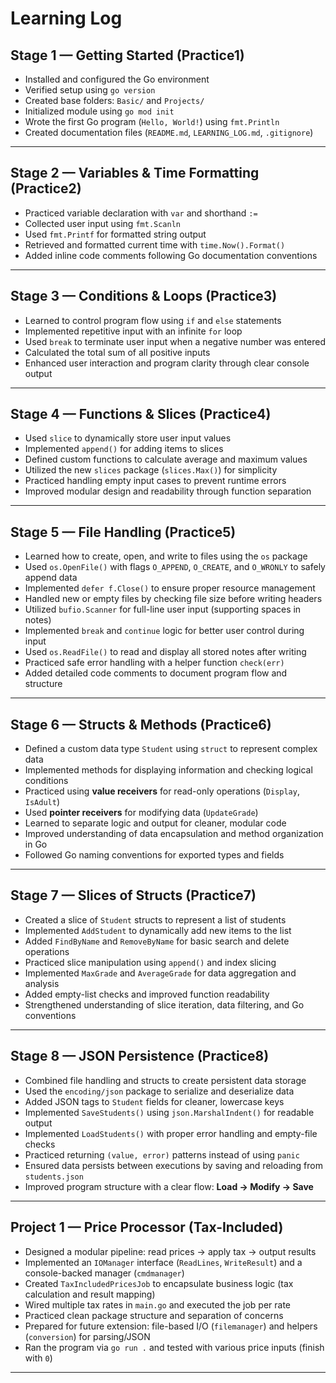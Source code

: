 # Learning Log

## Stage 1 — Getting Started  (Practice1)
- Installed and configured the Go environment  
- Verified setup using `go version`  
- Created base folders: `Basic/` and `Projects/`  
- Initialized module using `go mod init`  
- Wrote the first Go program (`Hello, World!`) using `fmt.Println`  
- Created documentation files (`README.md`, `LEARNING_LOG.md`, `.gitignore`)  

---

## Stage 2 — Variables & Time Formatting  (Practice2)
- Practiced variable declaration with `var` and shorthand `:=`  
- Collected user input using `fmt.Scanln`  
- Used `fmt.Printf` for formatted string output  
- Retrieved and formatted current time with `time.Now().Format()`  
- Added inline code comments following Go documentation conventions  

---

## Stage 3 — Conditions & Loops  (Practice3)
- Learned to control program flow using `if` and `else` statements  
- Implemented repetitive input with an infinite `for` loop  
- Used `break` to terminate user input when a negative number was entered  
- Calculated the total sum of all positive inputs  
- Enhanced user interaction and program clarity through clear console output  

---

## Stage 4 — Functions & Slices  (Practice4)
- Used `slice` to dynamically store user input values  
- Implemented `append()` for adding items to slices  
- Defined custom functions to calculate average and maximum values  
- Utilized the new `slices` package (`slices.Max()`) for simplicity  
- Practiced handling empty input cases to prevent runtime errors  
- Improved modular design and readability through function separation  

---

## Stage 5 — File Handling  (Practice5)
- Learned how to create, open, and write to files using the `os` package  
- Used `os.OpenFile()` with flags `O_APPEND`, `O_CREATE`, and `O_WRONLY` to safely append data  
- Implemented `defer f.Close()` to ensure proper resource management  
- Handled new or empty files by checking file size before writing headers  
- Utilized `bufio.Scanner` for full-line user input (supporting spaces in notes)  
- Implemented `break` and `continue` logic for better user control during input  
- Used `os.ReadFile()` to read and display all stored notes after writing  
- Practiced safe error handling with a helper function `check(err)`  
- Added detailed code comments to document program flow and structure

---

## Stage 6 — Structs & Methods  (Practice6)
- Defined a custom data type `Student` using `struct` to represent complex data  
- Implemented methods for displaying information and checking logical conditions  
- Practiced using **value receivers** for read-only operations (`Display`, `IsAdult`)  
- Used **pointer receivers** for modifying data (`UpdateGrade`)  
- Learned to separate logic and output for cleaner, modular code  
- Improved understanding of data encapsulation and method organization in Go  
- Followed Go naming conventions for exported types and fields  

---

## Stage 7 — Slices of Structs  (Practice7)
- Created a slice of `Student` structs to represent a list of students  
- Implemented `AddStudent` to dynamically add new items to the list  
- Added `FindByName` and `RemoveByName` for basic search and delete operations  
- Practiced slice manipulation using `append()` and index slicing  
- Implemented `MaxGrade` and `AverageGrade` for data aggregation and analysis  
- Added empty-list checks and improved function readability  
- Strengthened understanding of slice iteration, data filtering, and Go conventions  

---

## Stage 8 — JSON Persistence  (Practice8)
- Combined file handling and structs to create persistent data storage  
- Used the `encoding/json` package to serialize and deserialize data  
- Added JSON tags to `Student` fields for cleaner, lowercase keys  
- Implemented `SaveStudents()` using `json.MarshalIndent()` for readable output  
- Implemented `LoadStudents()` with proper error handling and empty-file checks  
- Practiced returning `(value, error)` patterns instead of using `panic`  
- Ensured data persists between executions by saving and reloading from `students.json`  
- Improved program structure with a clear flow: **Load → Modify → Save**

---

## Project 1 — Price Processor (Tax-Included)
- Designed a modular pipeline: read prices → apply tax → output results
- Implemented an `IOManager` interface (`ReadLines`, `WriteResult`) and a console-backed manager (`cmdmanager`)
- Created `TaxIncludedPricesJob` to encapsulate business logic (tax calculation and result mapping)
- Wired multiple tax rates in `main.go` and executed the job per rate
- Practiced clean package structure and separation of concerns
- Prepared for future extension: file-based I/O (`filemanager`) and helpers (`conversion`) for parsing/JSON
- Ran the program via `go run .` and tested with various price inputs (finish with `0`)

---